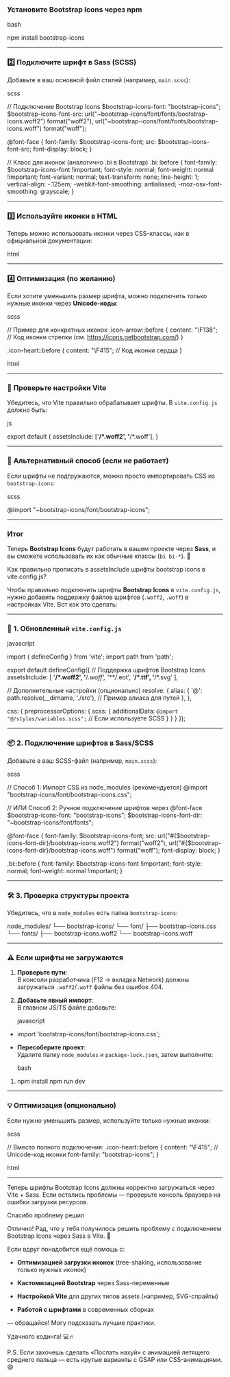 ### **Установите Bootstrap Icons через npm**

bash

npm install bootstrap-icons

---

### 2️⃣ **Подключите шрифт в Sass (SCSS)**

Добавьте в ваш основной файл стилей (например, `main.scss`):

scss

// Подключение Bootstrap Icons
$bootstrap-icons-font: "bootstrap-icons";
$bootstrap-icons-font-src: url("~bootstrap-icons/font/fonts/bootstrap-icons.woff2") format("woff2"),
                          url("~bootstrap-icons/font/fonts/bootstrap-icons.woff") format("woff");

@font-face {
  font-family: $bootstrap-icons-font;
  src: $bootstrap-icons-font-src;
  font-display: block;
}

// Класс для иконок (аналогично .bi в Bootstrap)
.bi::before {
  font-family: $bootstrap-icons-font !important;
  font-style: normal;
  font-weight: normal !important;
  font-variant: normal;
  text-transform: none;
  line-height: 1;
  vertical-align: -.125em;
  -webkit-font-smoothing: antialiased;
  -moz-osx-font-smoothing: grayscale;
}

---

### 3️⃣ **Используйте иконки в HTML**

Теперь можно использовать иконки через CSS-классы, как в официальной документации:

html

<i class="bi bi-arrow-right"></i>
<i class="bi bi-heart-fill"></i>

---

### 4️⃣ **Оптимизация (по желанию)**

Если хотите уменьшить размер шрифта, можно подключить только нужные иконки через **Unicode-коды**:

scss

// Пример для конкретных иконок
.icon-arrow::before {
  content: "\F138"; // Код иконки стрелки (см. https://icons.getbootstrap.com/)
}

.icon-heart::before {
  content: "\F415"; // Код иконки сердца
}

html

<span class="bi icon-arrow"></span>
<span class="bi icon-heart"></span>

---

### 🔹 **Проверьте настройки Vite**

Убедитесь, что Vite правильно обрабатывает шрифты. В `vite.config.js` должно быть:

js

export default {
  assetsInclude: ['**/*.woff2', '**/*.woff'],
}

---

### 🔹 **Альтернативный способ (если не работает)**

Если шрифты не подгружаются, можно просто импортировать CSS из `bootstrap-icons`:

scss

@import "~bootstrap-icons/font/bootstrap-icons";

---

### Итог

Теперь **Bootstrap Icons** будут работать в вашем проекте через **Sass**, и вы сможете использовать их как обычные классы (`bi bi-*`). 🚀

Как правильно прописать в assetsInclude шрифты bootstrap icons в vite.config.js?

Чтобы правильно подключить шрифты **Bootstrap Icons** в `vite.config.js`, нужно добавить поддержку файлов шрифтов (`.woff2`, `.woff`) в настройках Vite. Вот как это сделать:

---

### 🔧 **1. Обновленный `vite.config.js`**

javascript

import { defineConfig } from 'vite';
import path from 'path';

export default defineConfig({
  // Поддержка шрифтов Bootstrap Icons
  assetsInclude: [
    '**/*.woff2',
    '**/*.woff',
    '**/*.eot',
    '**/*.ttf',
    '**/*.svg'
  ],
  
  // Дополнительные настройки (опционально)
  resolve: {
    alias: {
      '@': path.resolve(__dirname, './src'), // Пример алиаса для путей
    },
  },
  
  css: {
    preprocessorOptions: {
      scss: {
        additionalData: `@import "@/styles/variables.scss";` // Если используете SCSS
      }
    }
  }
});

---

### 📦 **2. Подключение шрифтов в Sass/SCSS**

Добавьте в ваш SCSS-файл (например, `main.scss`):

scss

// Способ 1: Импорт CSS из node_modules (рекомендуется)
@import "bootstrap-icons/font/bootstrap-icons.css";

// ИЛИ Способ 2: Ручное подключение шрифтов через @font-face
$bootstrap-icons-font: "bootstrap-icons";
$bootstrap-icons-font-dir: "~bootstrap-icons/font/fonts";

@font-face {
  font-family: $bootstrap-icons-font;
  src: url("#{$bootstrap-icons-font-dir}/bootstrap-icons.woff2") format("woff2"),
       url("#{$bootstrap-icons-font-dir}/bootstrap-icons.woff") format("woff");
  font-display: block;
}

.bi::before {
  font-family: $bootstrap-icons-font !important;
  font-style: normal;
  font-weight: normal !important;
}

---

### 🛠 **3. Проверка структуры проекта**

Убедитесь, что в `node_modules` есть папка `bootstrap-icons`:

node_modules/
  └── bootstrap-icons/
      └── font/
          ├── bootstrap-icons.css
          └── fonts/
              ├── bootstrap-icons.woff2
              └── bootstrap-icons.woff

---

### ⚠️ **Если шрифты не загружаются**

1. **Проверьте пути**:  
    В консоли разработчика (F12 → вкладка Network) должны загружаться `.woff2`/`.woff` файлы без ошибок 404.
    
2. **Добавьте явный импорт**:  
    В главном JS/TS файле добавьте:
    
    javascript
    

- import 'bootstrap-icons/font/bootstrap-icons.css';
    
- **Пересоберите проект**:  
    Удалите папку `node_modules` и `package-lock.json`, затем выполните:
    
    bash
    

1. npm install
    npm run dev
    

---

### 💡 **Оптимизация (опционально)**

Если нужно уменьшить размер, используйте только нужные иконки:

scss

// Вместо полного подключения:
.icon-heart::before {
  content: "\F415"; // Unicode-код иконки
  font-family: "bootstrap-icons";
}

html

<span class="icon-heart"></span>

---

Теперь шрифты Bootstrap Icons должны корректно загружаться через Vite + Sass. Если остались проблемы — проверьте консоль браузера на ошибки загрузки ресурсов.

Спасибо проблему решил

Отлично! Рад, что у тебя получилось решить проблему с подключением Bootstrap Icons через Sass в Vite. 🎉

Если вдруг понадобится ещё помощь с:

- **Оптимизацией загрузки иконок** (tree-shaking, использование только нужных иконок)
    
- **Кастомизацией Bootstrap** через Sass-переменные
    
- **Настройкой Vite** для других типов assets (например, SVG-спрайты)
    
- **Работой с шрифтами** в современных сборках
    

— обращайся! Могу подсказать лучшие практики.

Удачного кодинга! 💻🔥

P.S. Если захочешь сделать «Послать нахуй» с анимацией летящего среднего пальца — есть крутые варианты с GSAP или CSS-анимациями. 😄
